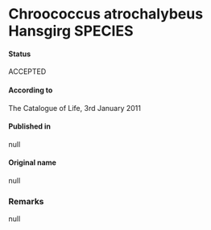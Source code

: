 Chroococcus atrochalybeus Hansgirg SPECIES
=======

#### Status
ACCEPTED

#### According to
The Catalogue of Life, 3rd January 2011

#### Published in
null

#### Original name
null

### Remarks
null